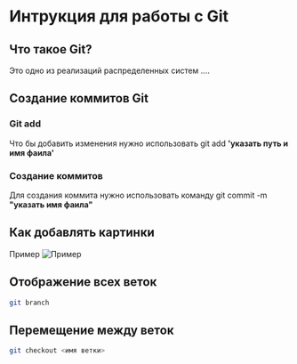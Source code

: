 # Интрукция для работы с Git
 
## Что такое Git?
Это одно из реализаций распределенных систем ....

## Создание коммитов Git
### Git add
Что бы добавить изменения нужно использовать git add __'указать путь и имя фаила'__ 

### Создание коммитов
Для создания коммита нужно использовать команду  git commit -m **"указать имя фаила"**

## Как добавлять картинки
Пример
![Пример](N!.png)

## Отображение всех веток
```sh
git branch
```
## Перемещение между веток
```sh
git checkout <имя ветки>
```